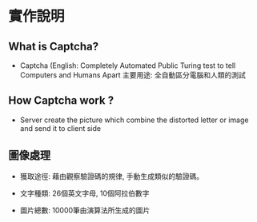 # 實作說明

## What is Captcha?
  * Captcha (English: Completely Automated Public Turing test to tell Computers and Humans Apart
    主要用途: 全自動區分電腦和人類的測試
## How Captcha work ?
  * Server create the picture which combine the distorted letter or image and send it to client side  





## 圖像處理

  * 獲取途徑: 藉由觀察驗證碼的規律, 手動生成類似的驗證碼。

  * 文字種類: 26個英文字母, 10個阿拉伯數字

  * 圖片總數: 10000筆由演算法所生成的圖片









